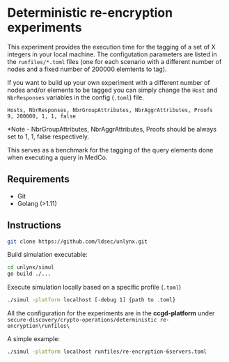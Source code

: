 # Deterministic re-encryption experiments 

This experiment provides the execution time for the tagging of a set of X integers in your local machine. The configutation parameters are listed in the `runfiles/*.toml` files (one for each scenario with a different number of nodes and a fixed number of 200000 elemtents to tag). 

If you want to build up your own experiment with a different number of nodes and/or elements to be tagged you can simply change the `Host` and `NbrResponses` variables in the config (`.toml`) file.

```
Hosts, NbrResponses, NbrGroupAttributes, NbrAggrAttributes, Proofs
9, 200000, 1, 1, false
```

*Note - NbrGroupAttributes, NbrAggrAttributes, Proofs should be always set to 1, 1, false respectively. 

This serves as a benchmark for the tagging of the query elements done when executing a query in MedCo.

## Requirements 

* Git
* Golang (>1.11)

## Instructions

```bash 
git clone https://github.com/ldsec/unlynx.git
```

Build simulation executable: 

```bash 
cd unlynx/simul
go build ./...
```
Execute simulation locally based on a specific profile (`.toml`)

```bash 
./simul -platform localhost [-debug 1] {path to .toml}
```

All the configuration for the experiments are in the **ccgd-platform** under `secure-discovery/crypto-operations/deterministic re-encryption\runfiles\`

A simple example:
```bash 
./simul -platform localhost runfiles/re-encryption-6servers.toml
```

